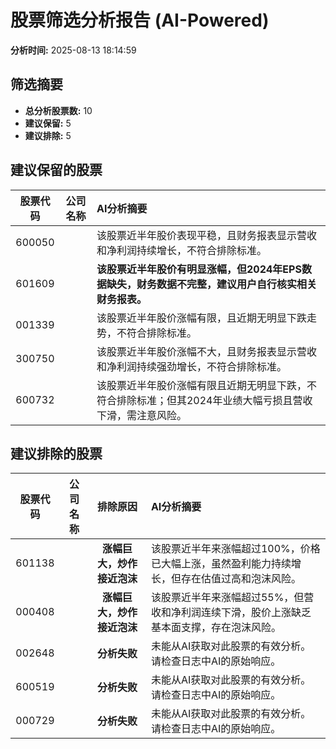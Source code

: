 # 股票筛选分析报告 (AI-Powered)

**分析时间:** 2025-08-13 18:14:59

## 筛选摘要

- **总分析股票数:** 10
- **建议保留:** 5
- **建议排除:** 5

## 建议保留的股票

| 股票代码 | 公司名称 | AI分析摘要 |
|:---:|:---:|:---|
| 600050 |  | 该股票近半年股价表现平稳，且财务报表显示营收和净利润持续增长，不符合排除标准。 |
| 601609 |  | **该股票近半年股价有明显涨幅，但2024年EPS数据缺失，财务数据不完整，建议用户自行核实相关财务报表。** |
| 001339 |  | 该股票近半年股价涨幅有限，且近期无明显下跌走势，不符合排除标准。 |
| 300750 |  | 该股票近半年股价涨幅不大，且财务报表显示营收和净利润持续强劲增长，不符合排除标准。 |
| 600732 |  | 该股票近半年股价涨幅有限且近期无明显下跌，不符合排除标准；但其2024年业绩大幅亏损且营收下滑，需注意风险。 |

## 建议排除的股票

| 股票代码 | 公司名称 | 排除原因 | AI分析摘要 |
|:---:|:---:|:---:|:---|
| 601138 |  | **涨幅巨大，炒作接近泡沫** | 该股票近半年来涨幅超过100%，价格已大幅上涨，虽然盈利能力持续增长，但存在估值过高和泡沫风险。 |
| 000408 |  | **涨幅巨大，炒作接近泡沫** | 该股票近半年来涨幅超过55%，但营收和净利润连续下滑，股价上涨缺乏基本面支撑，存在泡沫风险。 |
| 002648 |  | **分析失败** | 未能从AI获取对此股票的有效分析。请检查日志中AI的原始响应。 |
| 600519 |  | **分析失败** | 未能从AI获取对此股票的有效分析。请检查日志中AI的原始响应。 |
| 000729 |  | **分析失败** | 未能从AI获取对此股票的有效分析。请检查日志中AI的原始响应。 |

